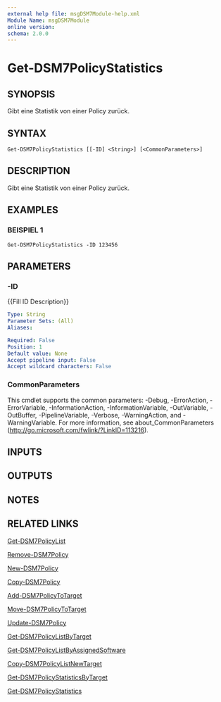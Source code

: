 ```yaml
---
external help file: msgDSM7Module-help.xml
Module Name: msgDSM7Module
online version:
schema: 2.0.0
---
```


# Get-DSM7PolicyStatistics

## SYNOPSIS
Gibt eine Statistik von einer Policy zurück.

## SYNTAX

```
Get-DSM7PolicyStatistics [[-ID] <String>] [<CommonParameters>]
```

## DESCRIPTION
Gibt eine Statistik von einer Policy zurück.

## EXAMPLES

### BEISPIEL 1
```
Get-DSM7PolicyStatistics -ID 123456
```

## PARAMETERS

### -ID
{{Fill ID Description}}

```yaml
Type: String
Parameter Sets: (All)
Aliases:

Required: False
Position: 1
Default value: None
Accept pipeline input: False
Accept wildcard characters: False
```

### CommonParameters
This cmdlet supports the common parameters: -Debug, -ErrorAction, -ErrorVariable, -InformationAction, -InformationVariable, -OutVariable, -OutBuffer, -PipelineVariable, -Verbose, -WarningAction, and -WarningVariable.
For more information, see about_CommonParameters (http://go.microsoft.com/fwlink/?LinkID=113216).

## INPUTS

## OUTPUTS

## NOTES

## RELATED LINKS

[Get-DSM7PolicyList]()

[Remove-DSM7Policy]()

[New-DSM7Policy]()

[Copy-DSM7Policy]()

[Add-DSM7PolicyToTarget]()

[Move-DSM7PolicyToTarget]()

[Update-DSM7Policy]()

[Get-DSM7PolicyListByTarget]()

[Get-DSM7PolicyListByAssignedSoftware]()

[Copy-DSM7PolicyListNewTarget]()

[Get-DSM7PolicyStatisticsByTarget]()

[Get-DSM7PolicyStatistics]()

